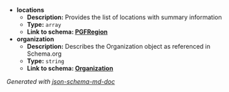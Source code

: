  - <b id="#/properties/locations">locations</b>
	 - **Description:** Provides the list of locations with summary information
	 - **Type:** `array`
	 - <b id="pgfregionpgfregion.md">Link to schema: [PGFRegion](PGFRegion.md)</b>
 - <b id="#/properties/organization">organization</b>
	 - **Description:** Describes the Organization object as referenced in Schema.org
	 - **Type:** `string`
	 - <b id="organizationhttpsgithub.comdatalinker-orgsharedblobmasterorganization.md">Link to schema: [Organization](https://github.com/Datalinker-Org/Shared/blob/master/Organization.md)</b>

_Generated with [json-schema-md-doc](https://brianwendt.github.io/json-schema-md-doc/)_